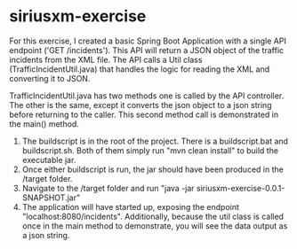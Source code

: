 # siriusxm-exercise

For this exercise, I created a basic Spring Boot Application with a single API endpoint ('GET /incidents'). This API will return a JSON object of the traffic incidents from the XML file. The API calls a Util class (TrafficIncidentUtil.java) that handles the logic for reading the XML and converting it to JSON.

TrafficIncidentUtil.java has two methods one is called by the API controller. The other is the same, except it converts the json object to a json string before returning to the caller. This second method call is demonstrated in the main() method.

1) The buildscript is in the root of the project. There is a buildscript.bat and buildscript.sh. Both of them simply run "mvn clean install" to build the executable jar.
2) Once either buildscript is run, the jar should have been produced in the /target folder.
3) Navigate to the /target folder and run "java -jar siriusxm-exercise-0.0.1-SNAPSHOT.jar"
4) The application will have started up, exposing the endpoint "localhost:8080/incidents". Additionally, because the util class is called once in the main method to demonstrate, you will see the data output as a json string.
